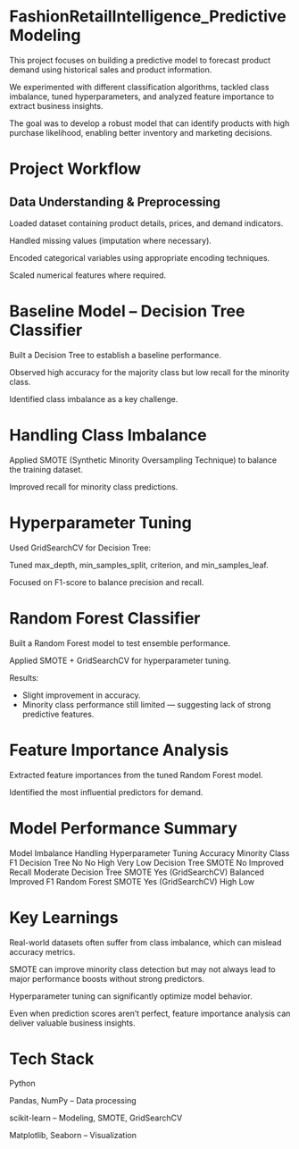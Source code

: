 # FashionRetailIntelligence_PredictiveModeling
This project focuses on building a predictive model to forecast product demand using historical sales and product information.

We experimented with different classification algorithms, tackled class imbalance, tuned hyperparameters, and analyzed feature importance to extract business insights.

The goal was to develop a robust model that can identify products with high purchase likelihood, enabling better inventory and marketing decisions.

# Project Workflow
## Data Understanding & Preprocessing
Loaded dataset containing product details, prices, and demand indicators.

Handled missing values (imputation where necessary).

Encoded categorical variables using appropriate encoding techniques.

Scaled numerical features where required.

# Baseline Model – Decision Tree Classifier
Built a Decision Tree to establish a baseline performance.

Observed high accuracy for the majority class but low recall for the minority class.

Identified class imbalance as a key challenge.

# Handling Class Imbalance
Applied SMOTE (Synthetic Minority Oversampling Technique) to balance the training dataset.

Improved recall for minority class predictions.

# Hyperparameter Tuning
Used GridSearchCV for Decision Tree:

Tuned max_depth, min_samples_split, criterion, and min_samples_leaf.

Focused on F1-score to balance precision and recall.

# Random Forest Classifier
Built a Random Forest model to test ensemble performance.

Applied SMOTE + GridSearchCV for hyperparameter tuning.

Results:
* Slight improvement in accuracy.
* Minority class performance still limited — suggesting lack of strong predictive features.

# Feature Importance Analysis
Extracted feature importances from the tuned Random Forest model.

Identified the most influential predictors for demand.

# Model Performance Summary
Model	            Imbalance Handling	    Hyperparameter Tuning	     Accuracy	    Minority Class F1
Decision Tree	          No	                    No	                   High	        Very Low
Decision Tree	         SMOTE	                  No	             Improved Recall	  Moderate
Decision Tree	         SMOTE	                 Yes (GridSearchCV)	   Balanced	     Improved F1
Random Forest	         SMOTE	                 Yes (GridSearchCV)	     High         	Low

# Key Learnings
Real-world datasets often suffer from class imbalance, which can mislead accuracy metrics.

SMOTE can improve minority class detection but may not always lead to major performance boosts without strong predictors.

Hyperparameter tuning can significantly optimize model behavior.

Even when prediction scores aren’t perfect, feature importance analysis can deliver valuable business insights.

# Tech Stack
Python

Pandas, NumPy – Data processing

scikit-learn – Modeling, SMOTE, GridSearchCV

Matplotlib, Seaborn – Visualization
